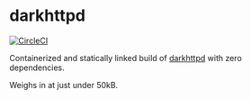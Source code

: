 # darkhttpd

[![CircleCI](https://circleci.com/gh/shelmangroup/darkhttpd.svg?style=svg)](https://circleci.com/gh/shelmangroup/darkhttpd)

Containerized and statically linked build of [darkhttpd](https://unix4lyfe.org/darkhttpd/) with zero dependencies.

Weighs in at just under 50kB.
